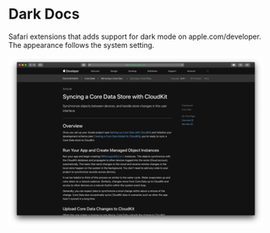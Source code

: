 # Dark Docs

Safari extensions that adds support for dark mode on apple.com/developer. The appearance follows the system setting.

![](https://raw.githubusercontent.com/simonbs/darkdocs/master/screenshot.png)
